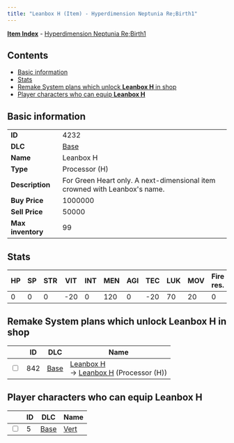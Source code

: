 ```yaml
---
title: "Leanbox H (Item) - Hyperdimension Neptunia Re;Birth1"
---
```


[**Item Index**](/neptunia/rb1/item/index.html) - [Hyperdimension Neptunia Re;Birth1](/neptunia/rb1)

## Contents

- [Basic information](#basic-information)
- [Stats](#stats)
- [Remake System plans which unlock **Leanbox H** in shop](#remake-system-plans-which-unlock-leanbox-h-in-shop)
- [Player characters who can equip **Leanbox H**](#player-characters-who-can-equip-leanbox-h)

## Basic information

|   |   |
| -- | -- |
| **ID** | 4232 |
| **DLC** | [Base](/neptunia/rb1/dlc/1-base.html) |
| **Name** | Leanbox H |
| **Type** | Processor (H) |
| **Description** | For Green Heart only. A next-dimensional item crowned with Leanbox's name. |
| **Buy Price** | 1000000 |
| **Sell Price** | 50000 |
| **Max inventory** | 99 |


## Stats

| HP | SP | STR | VIT | INT | MEN | AGI | TEC | LUK | MOV | Fire res. | Ice res. | Wind res. | Lightning res. |
| -- | -- | --- | --- | --- | --- | --- | --- | --- | --- | --------- | -------- | --------- | -------------- |
| 0 | 0 | 0 | -20 | 0 | 120 | 0 | -20 | 70 | 20 | 0 | 0 | 5 | 0 |


## Remake System plans which unlock **Leanbox H** in shop

|    | ID | DLC | Name |
| -- | -- | --- | ---- |
| <input type="checkbox" id="rb1-remake-1-842" class="trackbox" /> | 842 | [Base](/neptunia/rb1/dlc/1-base.html) | [Leanbox H](/neptunia/rb1/remake/1-842-leanbox-h.html)<br /> → [Leanbox H](/neptunia/rb1/item/1-4232-leanbox-h.html) (Processor (H)) |


## Player characters who can equip **Leanbox H**

|    | ID | DLC | Name |
| -- | -- | --- | ---- |
| <input type="checkbox" id="rb1-player-1-5" class="trackbox" /> | 5 | [Base](/neptunia/rb1/dlc/1-base.html) | [Vert](/neptunia/rb1/player/1-5-vert.html) |
